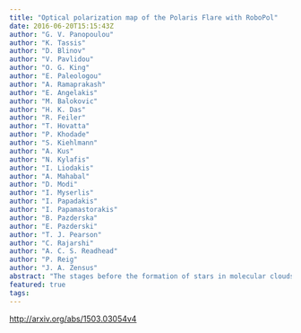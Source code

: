 ```yaml
---
title: "Optical polarization map of the Polaris Flare with RoboPol"
date: 2016-06-20T15:15:43Z
author: "G. V. Panopoulou"
author: "K. Tassis"
author: "D. Blinov"
author: "V. Pavlidou"
author: "O. G. King"
author: "E. Paleologou"
author: "A. Ramaprakash"
author: "E. Angelakis"
author: "M. Balokovic"
author: "H. K. Das"
author: "R. Feiler"
author: "T. Hovatta"
author: "P. Khodade"
author: "S. Kiehlmann"
author: "A. Kus"
author: "N. Kylafis"
author: "I. Liodakis"
author: "A. Mahabal"
author: "D. Modi"
author: "I. Myserlis"
author: "I. Papadakis"
author: "I. Papamastorakis"
author: "B. Pazderska"
author: "E. Pazderski"
author: "T. J. Pearson"
author: "C. Rajarshi"
author: "A. C. S. Readhead"
author: "P. Reig"
author: "J. A. Zensus"
abstract: "The stages before the formation of stars in molecular clouds are poorly understood. Insights can be gained by studying the properties of quiescent clouds, such as their magnetic field structure. The plane-of-the-sky orientation of the field can be traced by polarized starlight. We present the first extended, wide-field ($sim$10 $rm deg^2$) map of the Polaris Flare cloud in dust-absorption induced optical polarization of background stars, using the RoboPol polarimeter at the Skinakas Observatory. This is the first application of the wide-field imaging capabilities of RoboPol. The data were taken in the R-band and analysed with the automated reduction pipeline of the instrument. We present in detail optimizations in the reduction pipeline specific to wide-field observations. Our analysis resulted in reliable measurements of 641 stars with median fractional linear polarization 1.3%. The projected magnetic field shows a large scale ordered pattern. At high longitudes it appears to align with faint striations seen in the Herschel-SPIRE map of dust emission (250 $mu m$), while in the central 4-5 deg$^2$ it shows an eddy-like feature. The overall polarization pattern we obtain is in good agreement with large scale measurements by Planck of the dust emission polarization in the same area of the sky."
featured: true
tags:
---
```

http://arxiv.org/abs/1503.03054v4